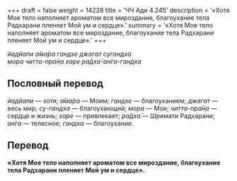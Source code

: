 +++
draft = false
weight = 14228
title = 'ЧЧ Ади 4.245'
description = '«Хотя Мое тело наполняет ароматом все мироздание, благоухание тела Радхарани пленяет Мой ум и сердце».'
summary = '«Хотя Мое тело наполняет ароматом все мироздание, благоухание тела Радхарани пленяет Мой ум и сердце».'
+++

_йадйапи а̄ма̄ра гандхе джагат сугандха  
мора читта-пра̄н̣а харе ра̄дха̄-ан̇га-гандха_

## Пословный перевод

_йадйапи_ — хотя; _а̄ма̄ра_ — Моим; _гандхе_ — благоуханием; _джагат_ — весь мир; _су_\-_гандха_ — благоухающий; _мора_ — Мои; _читта_\-_пра̄н̣а_ — сердце и жизнь; _харе_ — привлекает; _ра̄дха̄_ — Шримати Радхарани; _ан̇га_ — телесное; _гандха_ — благоухание.

## Перевод

**«Хотя Мое тело наполняет ароматом все мироздание, благоухание тела Радхарани пленяет Мой ум и сердце».**
